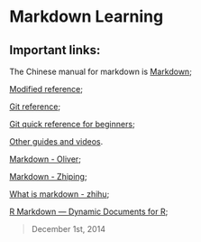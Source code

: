 # Markdown Learning

## Important links:

The Chinese manual for markdown is [Markdown](http://wowubuntu.com/markdown/); 

[Modified reference](https://github.com/wohugb/git-reference);

[Git reference](http://gitref.org/basic/);

[Git quick reference for beginners](http://www.dataschool.io/git-quick-reference-for-beginners/);

[Other guides and videos](https://guides.github.com/).



[Markdown - Oliver](http://joinwee.com/lesson/10/);

[Markdown - Zhiping](http://www.yangzhiping.com/tech/r-markdown-knitr.html);

[What is markdown - zhihu](http://www.zhihu.com/question/19963642);



[R Markdown — Dynamic Documents for R](http://rmarkdown.rstudio.com/);


>December 1st, 2014
